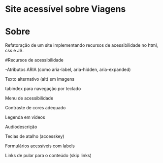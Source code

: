 # Site acessível sobre Viagens

# Sobre
Refatoração de um site implementando recursos de acessibilidade no html, css e JS.

#Recursos de acessibilidade

-Atributos ARIA (como aria-label, aria-hidden, aria-expanded)

Texto alternativo (alt) em imagens

tabindex para navegação por teclado

Menu de acessibilidade

Contraste de cores adequado

Legenda em vídeos

Audiodescrição

Teclas de atalho (accesskey)

Formulários acessíveis com labels

Links de pular para o conteúdo (skip links)


